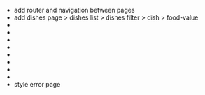 - add router and navigation between pages
- add dishes page > dishes list > dishes filter > dish > food-value
-
-
-
-
-
-
-
-
- style error page
